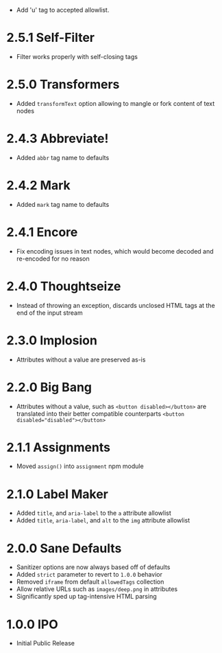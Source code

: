 
- Add 'u' tag to accepted allowlist.

# 2.5.1 Self-Filter

- Filter works properly with self-closing tags

# 2.5.0 Transformers

- Added `transformText` option allowing to mangle or fork content of text nodes

# 2.4.3 Abbreviate!

- Added `abbr` tag name to defaults

# 2.4.2 Mark

- Added `mark` tag name to defaults

# 2.4.1 Encore

- Fix encoding issues in text nodes, which would become decoded and re-encoded for no reason

# 2.4.0 Thoughtseize

- Instead of throwing an exception, discards unclosed HTML tags at the end of the input stream

# 2.3.0 Implosion

- Attributes without a value are preserved as-is

# 2.2.0 Big Bang

- Attributes without a value, such as `<button disabled></button>` are translated into their better compatible counterparts `<button disabled="disabled"></button>`

# 2.1.1 Assignments

- Moved `assign()` into `assignment` npm module

# 2.1.0 Label Maker

- Added `title`, and `aria-label` to the `a` attribute allowlist
- Added `title`, `aria-label`, and `alt` to the `img` attribute allowlist

# 2.0.0 Sane Defaults

- Sanitizer options are now always based off of defaults
- Added `strict` parameter to revert to `1.0.0` behavior
- Removed `iframe` from default `allowedTags` collection
- Allow relative URLs such as `images/deep.png` in attributes
- Significantly sped up tag-intensive HTML parsing

# 1.0.0 IPO

- Initial Public Release
